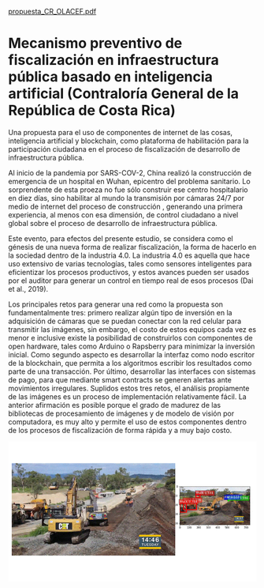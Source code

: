 [propuesta_CR_OLACEF.pdf](https://github.com/cgrcr/DIFIR_publico/files/10094855/propuesta_CR_OLACEF.pdf)
# Mecanismo preventivo de fiscalización en infraestructura pública basado en inteligencia artificial (Contraloría General de la República de Costa Rica)


Una propuesta para el uso de componentes de internet de las cosas, inteligencia artificial y blockchain, como plataforma de habilitación para la participación ciudadana en el proceso de fiscalización de desarrollo de infraestructura pública. 

Al inicio de la pandemia por SARS-COV-2, China realizó la construcción de emergencia de un hospital en Wuhan, epicentro del problema sanitario. Lo sorprendente de esta proeza no fue sólo construir ese centro hospitalario en diez días, sino habilitar al mundo la transmisión por cámaras 24/7 por medio de internet del proceso de construcción , generando una primera experiencia, al menos con esa dimensión, de control ciudadano a nivel global sobre el proceso de desarrollo de infraestructura pública.

Este evento, para efectos del presente estudio, se considera como el génesis de una nueva forma de realizar fiscalización, la forma de hacerlo en la sociedad dentro de la industria 4.0. La industria 4.0 es aquella que hace uso extensivo de varias tecnologías, tales como sensores inteligentes para eficientizar los procesos productivos, y estos avances pueden ser usados por el auditor para generar un control en tiempo real de esos procesos (Dai et al., 2019).

Los principales retos para generar una red como la propuesta son fundamentalmente tres: primero realizar algún tipo de inversión en la adquisición de cámaras que se puedan conectar con la red celular para transmitir las imágenes, sin embargo, el costo de estos equipos cada vez es menor e inclusive existe la posibilidad de construirlos con componentes de open hardware, tales como Arduino o Rapsberry para minimizar la inversión inicial. Como segundo aspecto es desarrollar la interfaz como nodo escritor de la blockchain, que permita a los algoritmos escribir los resultados como parte de una transacción. Por último, desarrollar las interfaces con sistemas de pago, para que mediante smart contracts se generen alertas ante movimientos irregulares. Suplidos estos tres retos, el análisis propiamente de las imágenes es un proceso de implementación relativamente fácil. La anterior afirmación es posible porque el grado de madurez de las bibliotecas de procesamiento de imágenes y de modelo de visión por computadora, es muy alto y permite el uso de estos componentes dentro de los procesos de fiscalización de forma rápida y a muy bajo costo.

![](difir.gif)
